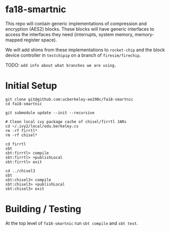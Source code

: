 # fa18-smartnic

This repo will contain generic implementations of compression and encryption (AES2) blocks. These blocks will have generic interfaces to access the interfaces they need (interrupts, system memory, memory-mapped register space).

We will add shims from these implementations to `rocket-chip` and the block device controller in `testchipip` on a branch of `firesim/firechip`.

TODO: `add info about what branches we are using.`

# Initial Setup
```
git clone git@github.com:ucberkeley-ee290c/fa18-smartnic
cd fa18-smartnic

git submodule update --init --recursive

# Clean local ivy package cache of chisel/firrtl JARs
cd ~/.ivy2/local/edu.berkeley.cs
rm -rf firrtl*
rm -rf chisel*

cd firrtl
sbt
sbt:firrtl> compile
sbt:firrtl> +publishLocal
sbt:firrtl> exit

cd ../chisel3
sbt
sbt:chisel3> compile
sbt:chisel3> +publishLocal
sbt:chisel3> exit
```

# Building / Testing
At the top level of `fa18-smartnic` run `sbt compile` and `sbt test`.
